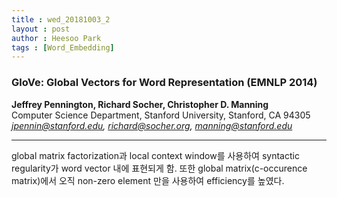 ```yaml
---
title : wed_20181003_2
layout : post
author : Heesoo Park
tags : [Word_Embedding]
---
```


<h3>GloVe: Global Vectors for Word Representation (EMNLP 2014) </h3>


<p>

<b>Jeffrey Pennington, Richard Socher, Christopher D. Manning</b><br/>
Computer Science Department, Stanford University, Stanford, CA 94305<br/>
<em>jpennin@stanford.edu, richard@socher.org, manning@stanford.edu</em><br/>



</p>

<hr />
<p>
global matrix factorization과 local context window를 사용하여 syntactic regularity가 word vector 내에 표현되게 함. 또한 global matrix(c-occurence matrix)에서 오직 non-zero element 만을 사용하여 efficiency를 높였다.
<br/>
</p>